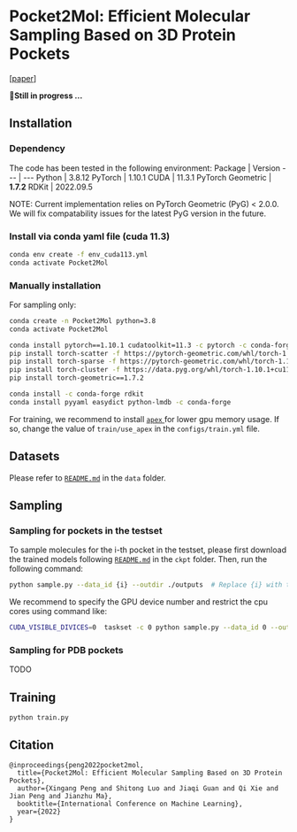 # Pocket2Mol: Efficient Molecular Sampling Based on 3D Protein Pockets
[[paper](https://arxiv.org/abs/2205.07249)]

🚧**Still in progress ...**


## Installation
### Dependency
The code has been tested in the following environment:
Package  | Version
--- | ---
Python | 3.8.12
PyTorch | 1.10.1
CUDA | 11.3.1
PyTorch Geometric | **1.7.2**
RDKit | 2022.09.5
<!-- OpenBabel | 3.1.0
BioPython | 1.79 -->
NOTE: Current implementation relies on PyTorch Geometric (PyG) < 2.0.0. We will fix compatability issues for the latest PyG version in the future.
### Install via conda yaml file (cuda 11.3)
```bash
conda env create -f env_cuda113.yml
conda activate Pocket2Mol
```

### Manually installation

For sampling only:
``` bash
conda create -n Pocket2Mol python=3.8
conda activate Pocket2Mol

conda install pytorch==1.10.1 cudatoolkit=11.3 -c pytorch -c conda-forge
pip install torch-scatter -f https://pytorch-geometric.com/whl/torch-1.10.1+cu113.html
pip install torch-sparse -f https://pytorch-geometric.com/whl/torch-1.10.1+cu113.html
pip install torch-cluster -f https://data.pyg.org/whl/torch-1.10.1+cu113.html
pip install torch-geometric==1.7.2

conda install -c conda-forge rdkit
conda install pyyaml easydict python-lmdb -c conda-forge
```

For training, we recommend to install [`apex` ](https://github.com/NVIDIA/apex) for lower gpu memory usage. If  so, change the value of `train/use_apex` in the `configs/train.yml` file.


## Datasets

Please refer to [`README.md`](./data/README.md) in the `data` folder.

## Sampling

### Sampling for pockets in the testset
To sample molecules for the i-th pocket in the testset, please first download the trained models following [`README.md`](./ckpt/README.md) in the `ckpt` folder. 
Then, run the following command:
```bash
python sample.py --data_id {i} --outdir ./outputs  # Replace {i} with the index of the data. i should be between 0 and 99 for the testset.
```
We recommend to specify the GPU device number and restrict the cpu cores using command like:
```bash
CUDA_VISIBLE_DIVICES=0  taskset -c 0 python sample.py --data_id 0 --outdir ./outputs
```
### Sampling for PDB pockets 
TODO

## Training
```
python train.py
```

## Citation
```
@inproceedings{peng2022pocket2mol,
  title={Pocket2Mol: Efficient Molecular Sampling Based on 3D Protein Pockets},
  author={Xingang Peng and Shitong Luo and Jiaqi Guan and Qi Xie and Jian Peng and Jianzhu Ma},
  booktitle={International Conference on Machine Learning},
  year={2022}
}
```
